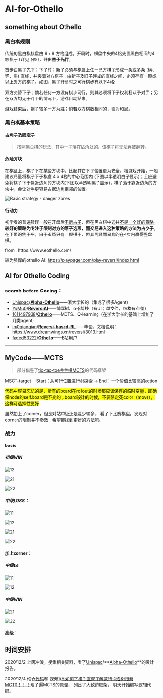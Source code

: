 # AI-for-Othello
## something about Othello

### 黑白棋规则

传统的黑白棋棋盘由 8 x 8 方格组成。开局时，棋盘中央的4格先置黑白相间的4颗棋子 (详见下图)，并由**黑子先行**。

首步由黑子先下；下子时；新子必须与棋盘上任一己方棋子形成一条或多条 (横、竖、斜) 直线，并夹着对方棋子；由新子及旧子连成的直线之间，必须存有一颗或以上对方的棋子。如图，黑子开局时之可行棋步有以下4格:


双方交替下子；倘若任何一方没有棋步可行，则其必须将下子权利相认予对手；另在双方均无子可下的情况下，游戏自动结束。

游戏结束后，拥子较多一方为胜；倘若双方棋数相同的，则为和局。

### 黑白棋基本策略

#### 占角子及固定子

> 按照黑白棋的玩法，其中一子落在佔角处的，该棋子将无法再被翻转。

#### 危险方块

在棋盘上，棋子下在某些方块中，比起其它下子位置更为安全。档游戏开始，一般建议尽量将棋子下于棋盘 4 x 4格的中心范围内 (下图以半透明白子显示)；且应避免将棋子下于靠近边角的方块内(下图以半透明黑子显示)，棋子落于靠近边角的方块中，会让对手更容易占据边角相邻的位置。

![Basic strategy - danger zones](https://www.eothello.com/images/basic_strategy_othello_2.png)

#### 行动力

初学者的普遍错误一般在开盘后<u>不断占子</u>，但在黑白棋中这并<u>不是一个好的策略</u>。**较好的策略为专注于限制对方的落子选项，而交易进入这种策略的方法为占少子**。在下面的例子中，白子虽然只有一颗棋子，但其可轻而易具的在4步内赢得整盘棋。

from : https://www.eothello.com/

较为强悍的othello AI: https://playpager.com/play-reversi/index.html

## AI for Othello Coding

### search before Coding：

- [Unispac](https://github.com/Unispac)/**[Alpha-Othello](https://github.com/Unispac/Alpha-Othello)**——浙大学长的（集成了很多Agent）
- [YuMu0](https://github.com/YuMu0)/**[ReversiAI](https://github.com/YuMu0/ReversiAI)**——博弈树、α-β剪枝（有UI；单文件，结构有点差）
- [1011497938](https://github.com/1011497938)/**[Othello](https://github.com/1011497938/Othello)**——MCTS、Q-learning（在浙大学长的基础上增加了几类agent）
- [im0qianqian](https://github.com/im0qianqian)/**[Reversi-based-RL](https://github.com/im0qianqian/Reversi-based-RL)**——毕设，文档说明：https://www.dreamwings.cn/reversi/3013.html
- [faded53222](https://github.com/faded53222)/**[Othello](https://github.com/faded53222/Othello)**——B站用户

---

## MyCode——MCTS

> 部分借鉴了[tic-tac-toe井字棋MCTS](https://github.com/int8/monte-carlo-tree-search)的代码框架

MSCT-target： Start：从可行位置进行树探索 -> End：一个价值比较高的action

<mark>代码中容易忘记的是，所有的board在rollout的时候都应该保存的临时变量，即确保node的self.board是不变的；board设计的时候，不要限定死color（move），这样可选择性更好</mark>

虽然加上了corner，但是对站中级还是赢少输多， 看了下比赛棋盘，发现对corner的限制并不奏效，希望能找到更好的方法吧。



### 战力

#### basic

##### 初级WIN

![12](./pics/basic_初级win-中级Lost/初级/12.png)

![21](./pics/basic_初级win-中级Lost/初级/21.png)

![22](./pics/basic_初级win-中级Lost/初级/22.png)

##### 中级LOSS：

![11](./pics/basic_初级win-中级Lost/中级/11.png)

![12](./pics/basic_初级win-中级Lost/中级/12.png)

![21](./picsbasic_初级win-中级Lost/中级/21.png)

![22](./pics/basic_初级win-中级Lost/中级/22.png)

#### 加上corner：

##### 中级tie

![11](./pics/加上corner/11.png)

![12](./pics/加上corner/12.png)

##### 中级WIN

![21](./pics/加上corner/21.png)

![22](./pics/加上corner/22.png)



#### 高级：



## 时间安排

2020/12/2 上网冲浪，搜集相关资料，看了[Unispac](https://github.com/Unispac)/**[Alpha-Othello](https://github.com/Unispac/Alpha-Othello)**的设计报告。

2020/12/4 结合[代码](https://github.com/1011497938/Othello)和[视频]([AI如何下棋？直观了解蒙特卡洛树搜索MCTS！！！](https://www.bilibili.com/video/BV1JD4y1Q7mV?from=search&seid=6045698802301050730)理了遍MCTS的原理， 列出了大致的框架， 明天开始编写逻辑代码。